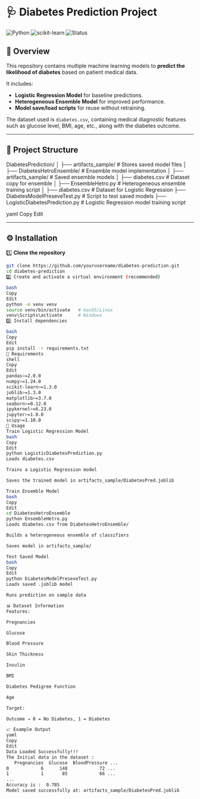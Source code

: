# 🩺 Diabetes Prediction Project

![Python](https://img.shields.io/badge/Python-3.8%2B-blue)
![scikit-learn](https://img.shields.io/badge/scikit--learn-ML-orange)
![Status](https://img.shields.io/badge/Status-Active-brightgreen)

## 📌 Overview
This repository contains multiple machine learning models to **predict the likelihood of diabetes** based on patient medical data.  

It includes:
- **Logistic Regression Model** for baseline predictions.
- **Heterogeneous Ensemble Model** for improved performance.
- **Model save/load scripts** for reuse without retraining.

The dataset used is `diabetes.csv`, containing medical diagnostic features such as glucose level, BMI, age, etc., along with the diabetes outcome.

---

## 📂 Project Structure
DiabetesPrediction/
│
├── artifacts_sample/ # Stores saved model files
│
├── DiabetesHetroEnsemble/ # Ensemble model implementation
│ ├── artifacts_sample/ # Saved ensemble models
│ ├── diabetes.csv # Dataset copy for ensemble
│ ├── EnsembleHetro.py # Heterogeneous ensemble training script
│
├── diabetes.csv # Dataset for Logistic Regression
├── DiabetesModelPreseveTest.py # Script to test saved models
├── LogisticDiabetesPrediction.py # Logistic Regression model training script

yaml
Copy
Edit

---

## ⚙️ Installation
1️⃣ **Clone the repository**
```bash
git clone https://github.com/yourusername/diabetes-prediction.git
cd diabetes-prediction
2️⃣ Create and activate a virtual environment (recommended)

bash
Copy
Edit
python -m venv venv
source venv/bin/activate   # macOS/Linux
venv\Scripts\activate      # Windows
3️⃣ Install dependencies

bash
Copy
Edit
pip install -r requirements.txt
📄 Requirements
shell
Copy
Edit
pandas>=2.0.0
numpy>=1.24.0
scikit-learn>=1.3.0
joblib>=1.3.0
matplotlib>=3.7.0
seaborn>=0.12.0
ipykernel>=6.23.0
jupyter>=1.0.0
scipy>=1.10.0
🚀 Usage
Train Logistic Regression Model
bash
Copy
Edit
python LogisticDiabetesPrediction.py
Loads diabetes.csv

Trains a Logistic Regression model

Saves the trained model in artifacts_sample/DiabetesPred.joblib

Train Ensemble Model
bash
Copy
Edit
cd DiabetesHetroEnsemble
python EnsembleHetro.py
Loads diabetes.csv from DiabetesHetroEnsemble/

Builds a heterogeneous ensemble of classifiers

Saves model in artifacts_sample/

Test Saved Model
bash
Copy
Edit
python DiabetesModelPreseveTest.py
Loads saved .joblib model

Runs prediction on sample data

📊 Dataset Information
Features:

Pregnancies

Glucose

Blood Pressure

Skin Thickness

Insulin

BMI

Diabetes Pedigree Function

Age

Target:

Outcome → 0 = No Diabetes, 1 = Diabetes

📈 Example Output
yaml
Copy
Edit
Data Loaded Successfully!!!
The Initial data in the dataset :
   Pregnancies  Glucose  BloodPressure ...
0            6      148            72 ...
1            1       85            66 ...
...
Accuracy is :  0.785
Model saved successfully at: artifacts_sample/DiabetesPred.joblib
